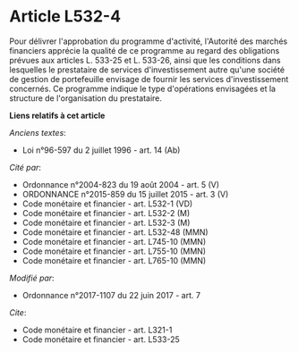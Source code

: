 # Article L532-4

Pour délivrer l'approbation du programme d'activité, l'Autorité des marchés financiers apprécie la qualité de ce programme au
regard des obligations prévues aux articles L. 533-25 et L. 533-26, ainsi que les conditions dans lesquelles le prestataire
de services d'investissement autre qu'une société de gestion de portefeuille envisage de fournir les services
d'investissement concernés. Ce programme indique le type d'opérations envisagées et la structure de l'organisation du
prestataire.

**Liens relatifs à cet article**

_Anciens textes_:

  - Loi n°96-597 du 2 juillet 1996 - art. 14 (Ab)

_Cité par_:

  - Ordonnance n°2004-823 du 19 août 2004 - art. 5 (V)
  - ORDONNANCE n°2015-859 du 15 juillet 2015 - art. 3 (V)
  - Code monétaire et financier - art. L532-1 (VD)
  - Code monétaire et financier - art. L532-2 (M)
  - Code monétaire et financier - art. L532-3 (M)
  - Code monétaire et financier - art. L532-48 (MMN)
  - Code monétaire et financier - art. L745-10 (MMN)
  - Code monétaire et financier - art. L755-10 (MMN)
  - Code monétaire et financier - art. L765-10 (MMN)

_Modifié par_:

  - Ordonnance n°2017-1107 du 22 juin 2017 - art. 7

_Cite_:

  - Code monétaire et financier - art. L321-1
  - Code monétaire et financier - art. L533-25
